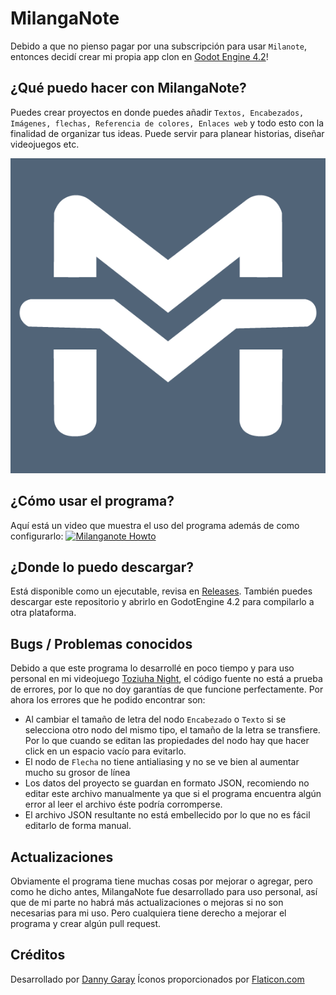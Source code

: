 # MilangaNote
Debido a que no pienso pagar por una subscripción para usar `Milanote`, entonces decidí crear mi propia app clon en [Godot Engine 4.2](https://godotengine.org/)!

## ¿Qué puedo hacer con MilangaNote?
Puedes crear proyectos en donde puedes añadir `Textos, Encabezados, Imágenes, flechas, Referencia de colores, Enlaces web` y todo esto con la finalidad de organizar tus ideas. Puede servir para planear historias, diseñar videojuegos etc.

![screenshoot](assets/milanga_icon_bg.png)

## ¿Cómo usar el programa?
Aquí está un video que muestra el uso del programa además de como configurarlo:
[![Milanganote Howto](https://img.youtube.com/vi/dQw4w9WgXcQ/maxresdefault.jpg)](https://www.youtube.com/watch?v=dQw4w9WgXcQ)

## ¿Donde lo puedo descargar?
Está disponible como un ejecutable, revisa en [Releases](https://github.com/dannygaray60/milanganote/releases). También puedes descargar este repositorio y abrirlo en GodotEngine 4.2 para compilarlo a otra plataforma.

## Bugs / Problemas conocidos
Debido a que este programa lo desarrollé en poco tiempo y para uso personal en mi videojuego [Toziuha Night](https://dannygaray60.github.io/tn-oota.html), el código fuente no está a prueba de errores, por lo que no doy garantías de que funcione perfectamente. Por ahora los errores que he podido encontrar son:

 - Al cambiar el tamaño de letra del nodo `Encabezado` o `Texto` si se selecciona otro nodo del mismo tipo, el tamaño de la letra se transfiere. Por lo que cuando se editan las propiedades del nodo hay que hacer click en un espacio vacío para evitarlo.
 - El nodo de `Flecha` no tiene antialiasing y no se ve bien al aumentar mucho su grosor de línea
 - Los datos del proyecto se guardan en formato JSON, recomiendo no editar este archivo manualmente ya que si el programa encuentra algún error al leer el archivo éste podría corromperse.
 - El archivo JSON resultante no está embellecido por lo que no es fácil editarlo de forma manual.
 
 ## Actualizaciones
 Obviamente el programa tiene muchas cosas por mejorar o agregar, pero como he dicho antes, MilangaNote fue desarrollado para uso personal, así que de mi parte no habrá más actualizaciones o mejoras si no son necesarias para mi uso. Pero cualquiera tiene derecho a mejorar el programa y crear algún pull request.
 
## Créditos
Desarrollado por [Danny Garay](https://dannygaray60.github.io/index.html)
Íconos proporcionados por [Flaticon.com](https://www.flaticon.com/)
